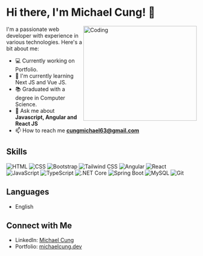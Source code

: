 # Hi there, I'm Michael Cung! 👋

<img align="right" alt="Coding" width="300" height="250" src="https://raw.githubusercontent.com/hasibul-hasan-shuvo/hasibul-hasan-shuvo/main/images/coding-boy.gif">
I'm a passionate web developer with experience in various technologies. Here's a bit about me:

- 💻 Currently working on Portfolio.
- 🌱 I'm currently learning Next JS and Vue JS.
- 📚 Graduated with a degree in Computer Science.
- 💬 Ask me about **Javascript, Angular and React JS**
- 📫 How to reach me **cungmichael63@gmail.com**

## Skills
![HTML](https://img.shields.io/badge/-HTML-E34F26?style=for-the-badge&logo=html5&logoColor=white)
![CSS](https://img.shields.io/badge/-CSS-1572B6?style=for-the-badge&logo=css3&logoColor=white)
![Bootstrap](https://img.shields.io/badge/-Bootstrap-563D7C?style=for-the-badge&logo=bootstrap&logoColor=white)
![Tailwind CSS](https://img.shields.io/badge/-Tailwind%20CSS-38B2AC?style=for-the-badge&logo=tailwind-css&logoColor=white)
![Angular](https://img.shields.io/badge/-Angular-DD0031?style=for-the-badge&logo=angular&logoColor=white)
![React](https://img.shields.io/badge/-React-61DAFB?style=for-the-badge&logo=react&logoColor=white)
![JavaScript](https://img.shields.io/badge/-JavaScript-F7DF1E?style=for-the-badge&logo=javascript&logoColor=black)
![TypeScript](https://img.shields.io/badge/-TypeScript-3178C6?style=for-the-badge&logo=typescript&logoColor=white)
![.NET Core](https://img.shields.io/badge/-.NET%20Core-512BD4?style=for-the-badge&logo=.net&logoColor=white)
![Spring Boot](https://img.shields.io/badge/-Spring%20Boot-6DB33F?style=for-the-badge&logo=spring&logoColor=white)
![MySQL](https://img.shields.io/badge/-MySQL-4479A1?style=for-the-badge&logo=mysql&logoColor=white)
![Git](https://img.shields.io/badge/-Git-F05032?style=for-the-badge&logo=git&logoColor=white)

## Languages
- English

## Connect with Me
- LinkedIn: [Michael Cung](https://www.linkedin.com/in/michaelcung-dev/)
- Portfolio: [michaelcung.dev](https://michaelcung-dev-git-master-michael-cungs-projects.vercel.app/)
